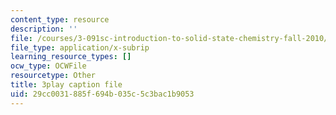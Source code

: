```yaml
---
content_type: resource
description: ''
file: /courses/3-091sc-introduction-to-solid-state-chemistry-fall-2010/29cc0031885f694b035c5c3bac1b9053_Io_4ZckeQ1k.srt
file_type: application/x-subrip
learning_resource_types: []
ocw_type: OCWFile
resourcetype: Other
title: 3play caption file
uid: 29cc0031-885f-694b-035c-5c3bac1b9053
---
```

